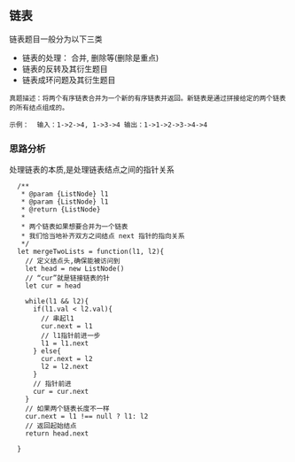 ## 链表
链表题目一般分为以下三类
  * 链表的处理： 合并, 删除等(删除是重点)
  * 链表的反转及其衍生题目
  * 链表成环问题及其衍生题目

`真题描述：将两个有序链表合并为一个新的有序链表并返回。新链表是通过拼接给定的两个链表的所有结点组成的。 `

`示例：  输入：1->2->4, 1->3->4 输出：1->1->2->3->4->4`

  ### 思路分析
  处理链表的本质,是处理链表结点之间的指针关系

  ```JS
    /**
     * @param {ListNode} l1 
     * @param {ListNode} l1
     * @return {ListNode}
     * 
     * 两个链表如果想要合并为一个链表
     * 我们恰当地补齐双方之间结点 next 指针的指向关系
     */
    let mergeTwoLists = function(l1, l2){
      // 定义结点头,确保能被访问到
      let head = new ListNode()
      // “cur”就是链接链表的针
      let cur = head

      while(l1 && l2){
        if(l1.val < l2.val){
          // 串起l1
          cur.next = l1
          // l1指针前进一步
          l1 = l1.next
        } else{
          cur.next = l2
          l2 = l2.next
        }
        // 指针前进
        cur = cur.next
      }
      // 如果两个链表长度不一样
      cur.next = l1 !== null ? l1: l2
      // 返回起始结点
      return head.next

    }
  ```
  